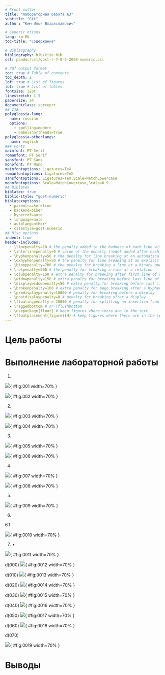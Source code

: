 ```yaml
---
# Front matter
title: "Лабораторная работа №3"
subtitle: "Git"
author: "Ким Илья Владиславович"

# Generic otions
lang: ru-RU
toc-title: "Содержание"

# Bibliography
bibliography: bib/cite.bib
csl: pandoc/csl/gost-r-7-0-5-2008-numeric.csl

# Pdf output format
toc: true # Table of contents
toc_depth: 2
lof: true # List of figures
lot: true # List of tables
fontsize: 12pt
linestretch: 1.5
papersize: a4
documentclass: scrreprt
## I18n
polyglossia-lang:
  name: russian
  options:
	- spelling=modern
	- babelshorthands=true
polyglossia-otherlangs:
  name: english
### Fonts
mainfont: PT Serif
romanfont: PT Serif
sansfont: PT Sans
monofont: PT Mono
mainfontoptions: Ligatures=TeX
romanfontoptions: Ligatures=TeX
sansfontoptions: Ligatures=TeX,Scale=MatchLowercase
monofontoptions: Scale=MatchLowercase,Scale=0.9
## Biblatex
biblatex: true
biblio-style: "gost-numeric"
biblatexoptions:
  - parentracker=true
  - backend=biber
  - hyperref=auto
  - language=auto
  - autolang=other*
  - citestyle=gost-numeric
## Misc options
indent: true
header-includes:
  - \linepenalty=10 # the penalty added to the badness of each line within a paragraph (no associated penalty node) Increasing the value makes tex try to have fewer lines in the paragraph.
  - \interlinepenalty=0 # value of the penalty (node) added after each line of a paragraph.
  - \hyphenpenalty=50 # the penalty for line breaking at an automatically inserted hyphen
  - \exhyphenpenalty=50 # the penalty for line breaking at an explicit hyphen
  - \binoppenalty=700 # the penalty for breaking a line at a binary operator
  - \relpenalty=500 # the penalty for breaking a line at a relation
  - \clubpenalty=150 # extra penalty for breaking after first line of a paragraph
  - \widowpenalty=150 # extra penalty for breaking before last line of a paragraph
  - \displaywidowpenalty=50 # extra penalty for breaking before last line before a display math
  - \brokenpenalty=100 # extra penalty for page breaking after a hyphenated line
  - \predisplaypenalty=10000 # penalty for breaking before a display
  - \postdisplaypenalty=0 # penalty for breaking after a display
  - \floatingpenalty = 20000 # penalty for splitting an insertion (can only be split footnote in standard LaTeX)
  - \raggedbottom # or \flushbottom
  - \usepackage{float} # keep figures where there are in the text
  - \floatplacement{figure}{H} # keep figures where there are in the text
---
```


# Цель работы



# Выполнение лабораторной работы

1. 
	
![](image/3.png){ #fig:001 width=70% }
	
![](image/4.png){ #fig:002 width=70% }

2. 

![](image/5.png){ #fig:003 width=70% }

![](image/1.png){ #fig:004 width=70% }

3. 

![](image/7.png){ #fig:005 width=70% }

![](image/2.png){ #fig:006 width=70% }

4.

![](image/8.png){ #fig:007 width=70% }

![](image/9.png){ #fig:008 width=70% }

5. 

![](image/11.png){ #fig:009 width=70% }

6. 

6.1 

![](image/10.png){ #fig:0010 width=70% }

7. •	



![](image/12.png){ #fig:0011 width=70% }

d(000)
![](image/13.png){ #fig:0012 width=70% }

d(010)
![](image/14.png){ #fig:0013 width=70% }

d(020)
![](image/15.png){ #fig:0014 width=70% }

d(030)
![](image/16.png){ #fig:0015 width=70% }

d(040)
![](image/17.png){ #fig:0016 width=70% }

d(050)
![](image/18.png){ #fig:0017 width=70% }

d(060)
![](image/19.png){ #fig:0018 width=70% }

d(070)

![](image/20.png){ #fig:0019 width=70% }


# Выводы



